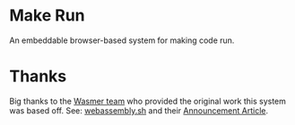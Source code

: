 # Make Run

An embeddable browser-based system for making code run.

# Thanks

Big thanks to the [Wasmer team](https://wasmer.io/) who provided the original
work this system was based off. See: [webassembly.sh](https://webassembly.sh/)
and their [Announcement Article](https://medium.com/wasmer/webassembly-sh-408b010c14db).
